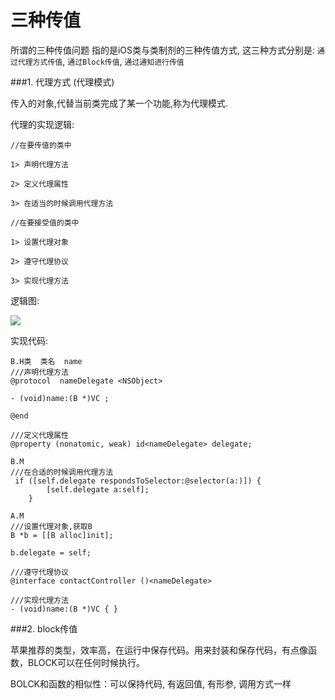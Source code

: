 # 三种传值

所谓的三种传值问题 指的是iOS类与类制剂的三种传值方式, 这三种方式分别是: `通过代理方式传值`,  `通过Block传值`, `通过通知进行传值`

###1. 代理方式 (代理模式)

传入的对象,代替当前类完成了某一个功能,称为代理模式.

代理的实现逻辑:
```
//在要传值的类中

1> 声明代理方法

2> 定义代理属性

3> 在适当的时候调用代理方法
```

```
//在要接受值的类中

1> 设置代理对象

2> 遵守代理协议

3> 实现代理方法
```

逻辑图:

![](http://upload-images.jianshu.io/upload_images/1899934-20edac2be8773c3f.png?imageMogr2/auto-orient/strip%7CimageView2/2/w/1240)

实现代码:

```
B.H类  类名  name
///声明代理方法
@protocol  nameDelegate <NSObject>

- (void)name:(B *)VC ;

@end

///定义代理属性
@property (nonatomic, weak) id<nameDelegate> delegate;

B.M
///在合适的时候调用代理方法
 if ([self.delegate respondsToSelector:@selector(a:)]) {
        [self.delegate a:self];
    }

A.M
///设置代理对象,获取B
B *b = [[B alloc]init];

b.delegate = self;

///遵守代理协议
@interface contactController ()<nameDelegate>

///实现代理方法
- (void)name:(B *)VC { }
```

###2. block传值

苹果推荐的类型，效率高，在运行中保存代码。用来封装和保存代码，有点像函数，BLOCK可以在任何时候执行。

BOLCK和函数的相似性：可以保持代码, 有返回值, 有形参, 调用方式一样











